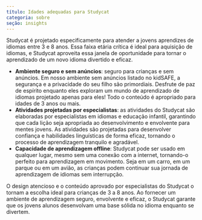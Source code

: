 ```yaml
---
título: Idades adequadas para Studycat
categoria: sobre
seção: insights
---
```

Studycat é projetado especificamente para atender a jovens aprendizes de idiomas entre 3 e 8 anos. Essa faixa etária crítica é ideal para aquisição de idiomas, e Studycat aproveita essa janela de oportunidade para tornar o aprendizado de um novo idioma divertido e eficaz.

* **Ambiente seguro e sem anúncios**: seguro para crianças e sem anúncios. Em nosso ambiente sem anúncios listado no kidSAFE, a segurança e a privacidade do seu filho são primordiais. Desfrute de paz de espírito enquanto eles exploram um mundo de aprendizado de idiomas projetado apenas para eles! Todo o conteúdo é apropriado para idades de 3 anos ou mais.
* **Atividades projetadas por especialistas**: as atividades do Studycat são elaboradas por especialistas em idiomas e educação infantil, garantindo que cada lição seja apropriada ao desenvolvimento e envolvente para mentes jovens. As atividades são projetadas para desenvolver confiança e habilidades linguísticas de forma eficaz, tornando o processo de aprendizagem tranquilo e agradável.
* **Capacidade de aprendizagem offline**: Studycat pode ser usado em qualquer lugar, mesmo sem uma conexão com a internet, tornando-o perfeito para aprendizagem em movimento. Seja em um carro, em um parque ou em um avião, as crianças podem continuar sua jornada de aprendizagem de idiomas sem interrupção.

O design atencioso e o conteúdo aprovado por especialistas do Studycat o tornam a escolha ideal para crianças de 3 a 8 anos. Ao fornecer um ambiente de aprendizagem seguro, envolvente e eficaz, o Studycat garante que os jovens alunos desenvolvam uma base sólida no idioma enquanto se divertem.